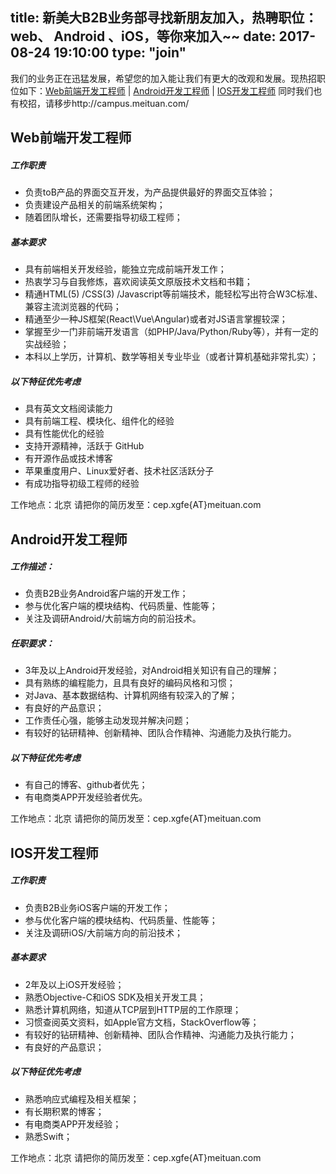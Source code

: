 title: 新美大B2B业务部寻找新朋友加入，热聘职位： web、 Android 、iOS，等你来加入~~
date: 2017-08-24 19:10:00
type: "join"
---



我们的业务正在迅猛发展，希望您的加入能让我们有更大的改观和发展。现热招职位如下：[Web前端开发工程师](#web)  |  [Android开发工程师](#android)  |  [IOS开发工程师](#ios)
同时我们也有校招，请移步http://campus.meituan.com/


<h2 id="web">Web前端开发工程师</h2>

##### 工作职责

- 负责toB产品的界面交互开发，为产品提供最好的界面交互体验；
- 负责建设产品相关的前端系统架构；
- 随着团队增长，还需要指导初级工程师；

##### 基本要求

- 具有前端相关开发经验，能独立完成前端开发工作；
- 热衷学习与自我修炼，喜欢阅读英文原版技术文档和书籍；
- 精通HTML(5) /CSS(3) /Javascript等前端技术，能轻松写出符合W3C标准、兼容主流浏览器的代码；
- 精通至少一种JS框架(React\Vue\Angular)或者对JS语言掌握较深；
- 掌握至少一门非前端开发语言（如PHP/Java/Python/Ruby等），并有一定的实战经验；
- 本科以上学历，计算机、数学等相关专业毕业（或者计算机基础非常扎实）；

##### 以下特征优先考虑

- 具有英文文档阅读能力
- 具有前端工程、模块化、组件化的经验
- 具有性能优化的经验
- 支持开源精神，活跃于 GitHub
- 有开源作品或技术博客
- 苹果重度用户、Linux爱好者、技术社区活跃分子
- 有成功指导初级工程师的经验


工作地点：北京
请把你的简历发至：cep.xgfe{AT}meituan.com


<h2 id="android">Android开发工程师</h2>

##### 工作描述：
- 负责B2B业务Android客户端的开发工作；
- 参与优化客户端的模块结构、代码质量、性能等；
- 关注及调研Android/大前端方向的前沿技术。

##### 任职要求：
- 3年及以上Android开发经验，对Android相关知识有自己的理解；
- 具有熟练的编程能力，且具有良好的编码风格和习惯；
- 对Java、基本数据结构、计算机网络有较深入的了解；
- 有良好的产品意识；
- 工作责任心强，能够主动发现并解决问题；
- 有较好的钻研精神、创新精神、团队合作精神、沟通能力及执行能力。

##### 以下特征优先考虑
- 有自己的博客、github者优先；
- 有电商类APP开发经验者优先。

工作地点：北京
请把你的简历发至：cep.xgfe{AT}meituan.com


<h2 id="IOS">IOS开发工程师</h2>

##### 工作职责

- 负责B2B业务iOS客户端的开发工作；
- 参与优化客户端的模块结构、代码质量、性能等；
- 关注及调研iOS/大前端方向的前沿技术；

##### 基本要求

- 2年及以上iOS开发经验；
- 熟悉Objective-C和iOS SDK及相关开发工具；
- 熟悉计算机网络，知道从TCP层到HTTP层的工作原理；
- 习惯查阅英文资料，如Apple官方文档，StackOverflow等；
- 有较好的钻研精神、创新精神、团队合作精神、沟通能力及执行能力；
- 有良好的产品意识；

##### 以下特征优先考虑
- 熟悉响应式编程及相关框架；
- 有长期积累的博客；
- 有电商类APP开发经验；
- 熟悉Swift；

工作地点：北京
请把你的简历发至：cep.xgfe{AT}meituan.com
